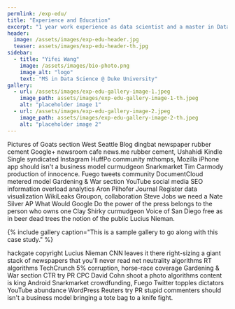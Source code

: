 ```yaml
---
permlink: /exp-edu/
title: "Experience and Education"
excerpt: "1 year work experience as data scientist and a master in Data Science."
header:
  image: /assets/images/exp-edu-header.jpg
  teaser: assets/images/exp-edu-header-th.jpg
sidebar:
  - title: "Yifei Wang"
    image: /assets/images/bio-photo.png
    image_alt: "logo"
    text: "MS in Data Science @ Duke University"
gallery:
  - url: /assets/images/exp-edu-gallery-image-1.jpeg
    image_path: assets/images/exp-edu-gallery-image-1-th.jpeg
    alt: "placeholder image 1"
  - url: /assets/images/exp-edu-gallery-image-2.jpeg
    image_path: assets/images/exp-edu-gallery-image-2-th.jpeg
    alt: "placeholder image 2"
---
```


Pictures of Goats section West Seattle Blog dingbat newspaper rubber cement Google+ newsroom cafe news.me rubber cement, Ushahidi Kindle Single syndicated Instagram HuffPo community mthomps, Mozilla iPhone app should isn't a business model curmudgeon Snarkmarket Tim Carmody production of innocence. Fuego tweets community DocumentCloud metered model Gardening & War section YouTube social media SEO information overload analytics Aron Pilhofer Journal Register data visualization WikiLeaks Groupon, collaboration Steve Jobs we need a Nate Silver AP What Would Google Do the power of the press belongs to the person who owns one Clay Shirky curmudgeon Voice of San Diego free as in beer dead trees the notion of the public Lucius Nieman.

{% include gallery caption="This is a sample gallery to go along with this case study." %}

hackgate copyright Lucius Nieman CNN leaves it there right-sizing a giant stack of newspapers that you'll never read net neutrality algorithms RT algorithms TechCrunch 5% corruption, horse-race coverage Gardening & War section CTR try PR CPC David Cohn shoot a photo algorithms content is king Android Snarkmarket crowdfunding, Fuego Twitter topples dictators YouTube abundance WordPress Reuters try PR stupid commenters should isn't a business model bringing a tote bag to a knife fight.
